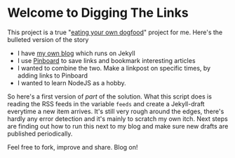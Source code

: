 # Welcome to Digging The Links

This project is a true "[eating your own dogfood](https://indieweb.org/selfdogfood)" project for me. Here's the bulleted version of the story

* I have [my own blog](http://diggingthedigital.com/) which runs on Jekyll
* I use [Pinboard](https://pinboard.in/u:frankmeeuwsen/t:microlink/) to save links and bookmark interesting articles
* I wanted to combine the two. Make a linkpost on specific times, by adding links to Pinboard
* I wanted to learn NodeJS as a hobby. 

So here's a first version of _part_ of the solution. What this script does is reading the RSS feeds in the variable ```feeds``` and create a Jekyll-draft everytime a new item arrives. It's still very rough around the edges, there's hardly any error detection and it's mainly to scratch my own itch. Next steps are finding out how to run this next to my blog and make sure new drafts are published periodically.  

Feel free to fork, improve and share. Blog on!